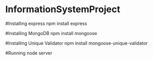 # InformationSystemProject

#Installing express
npm install express

#Installing MongoDB
npm install mongoose

#Installing Unique Validator
npm install mongoose-unique-validator

#Running
node server
